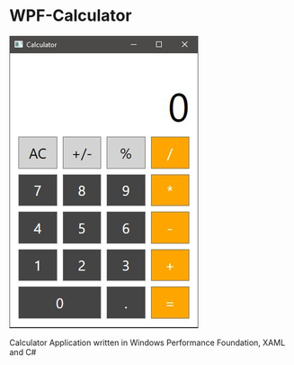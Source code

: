 # WPF-Calculator 
![alt text](https://github.com/JordanHumphrey/WPF-Calculator/blob/master/Capture.JPG)


Calculator Application written in Windows Performance Foundation, XAML and C#
